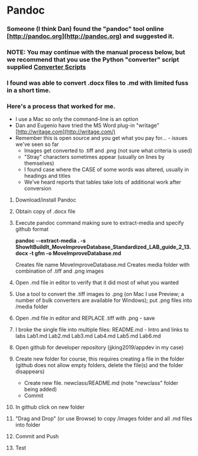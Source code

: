 # Pandoc 

### Someone (I think Dan) found the "pandoc" tool online [http://pandoc.org](http://pandoc.org) and suggested it.

### NOTE: You may continue with the manual process below, but we recommend that you use the Python "converter" script supplied [Converter Scripts](docx_md_converter_scripts.md)

### I found was able to convert .docx files to .md with limited fuss in a short time.

### Here's a process that worked for me.
* I use a Mac so only the command-line is an option
* Dan and Eugenio have tried the MS Word plug-in "writage" [http://writage.com](http://writage.com/)
* Remember this is open source and you get what you pay for... - issues we've seen so far
  * Images get converted to .tiff and .png (not sure what criteria is used)
  * "Stray" characters sometimes appear (usually on lines by themselves)
  * I found case where the CASE of some words was altered, usually in headings and titles
  * We've heard reports that tables take lots of additional work after conversion


1. Download/install Pandoc
1. Obtain copy of .docx file
1. Execute pandoc command making sure to extract-media and specify github format

    __pandoc --extract-media  .  -s ShowItBuildIt_MoveImproveDatabase_Standardized_LAB_guide_2_13.docx -t gfm -o MoveImproveDatabase.md__

    Creates file name MoveImproveDatabase.md
    Creates media folder with combination of .tiff and .png images

1. Open .md file in editor to verify that it did most of what you wanted

1. Use a tool to convert the .tiff images to .png (on Mac I use Preview; a number of bulk converters are available for Windows); put .png files into /media folder

1. Open .md file in editor and REPLACE .tiff with .png - save

1. I broke the single file into multiple files:
   README.md  -  Intro and links to labs
   Lab1.md
   Lab2.md
   Lab3.md
   Lab4.md
   Lab5.md
   Lab6.md

1. Open github for developer repository (jjking2019/appdev in my case)

1. Create new folder for course, this requires creating a file in the folder (github does not allow empty folders, delete the file(s) and the folder disappears)
   * Create new file. newclass/README.md
      (note "newclass" folder being added)
   * Commit

1. In github click on new folder

1. "Drag and Drop" (or use Browse) to copy /images folder and all .md files into folder

1. Commit and Push

1. Test
